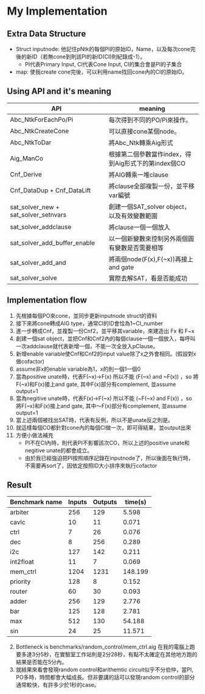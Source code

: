 # My Implementation
## Extra Data Structure
- Struct inputnode: 
   他記住pNtk的每個PI的原始ID，Name，以及每次cone完後的新ID（若無cone到則該PI的新ID(CI)則紀錄成-1）。
    - PI代表Primary Input, CI代表Cone Input, CI的集合會是PI的子集合
- map:
   使我create cone完後，可以利用name找回cone內的CI的原始ID。


## Using API and it's meaning
| API | meaning|
|------------------|-------------------------------|
|Abc_NtkForEachPo/Pi| 每次得到不同的PO/Pi來操作。|
|Abc_NtkCreateCone|可以直接cone某個node。|
|Abc_NtkToDar|將Abc_Ntk轉乘Aig形式|
|Aig_ManCo|根據第二個參數當作index，得到Aig形式下的第index個CO|
|Cnf_Derive|將AIG轉乘一堆clause|
|Cnf_DataDup + Cnf_DataLift|將clause全部複製一份，並平移var編號|
|sat_solver_new + sat_solver_setnvars|創建一個SAT_solver object，以及有效變數範圍|
|sat_solver_addclause|將clause一個一個放入|
|sat_solver_add_buffer_enable|以一個新變數來控制另外兩個圓有變數是否需要相等|
|sat_solver_add_and|將兩個node(F(x),F(~x))再接上and gate|
|sat_solver_solve|實際去解SAT，看是否能成功|
    


## Implementation flow
1. 先根據每個PO來cone，並同步更新inputnode struct的資料
2. 接下來將cone轉成AIG type，通常CI的ID會恰為1~CI_number
3. 進一步轉成Cnf，並複製一份Cnf2，並平移其variable，來建造出 Fx 和 F~x
4. 創建一個sat object，並把Cnf和Cnf2內的每個clause一個一個放入，每呼叫一次addclause就代表新增一個，不能一次全放入pClause。
5. 新增enable variable使Cnf和Cnf2的input value除了x之外會相同。(假設對x做cofactor)
6. assume非x的enable variable為1，x的則一個1一個0
7. 當為positive unate時，代表F(~x)->F(x) 所以不能 (F(~x) and ~F(x)) ，so 將F(~x)和F(x)接上and gate, 其中F(x)部分有complement, 並assume output=1
8. 當為negitive unate時，代表F(x)->F(~x) 所以不能 (~F(~x) and F(x)) ，so 將F(~x)和F(x)接上and gate, 其中～F(x)部分有complement, 並assume output=1
9. 當上述兩個被找出SAT時，代表有反例，所以不是unate反之則是。
10. 就這樣每個CO都針對cone內的每個CI做一次，即可得結果，並output出來
11. 方便小做法補充
    - PI不在CI內時，則代表PI不影響該次CO，所以上述的positive unate和negitive unate的都會成立。
    - 由於我已經強迫把PI按照順序記錄在inputnode了，所以後面在執行時，不需要再sort了，因依定按照ID大小排序來執行cofactor


## Result
| Benchmark name | Inputs | Outputs| time(s) |
|-------------|-------------|-------------|-------------|
|arbiter|256|129|5.598|
|cavlc|10|11|0.071|
|ctrl|7|26|0.076|
|dec|8|256|0.289|
|i2c|127|142|0.211|
|int2float|11|7|0.069|
|mem_ctrl|1204|1231|148.199|
|priority|128|8|0.152|
|router|60|30|0.093|
|adder|256|129|2.776|
|bar|125|128|2.781|
|max|512|130|54.188|
|sin|24|25|11.571|

2. Bottleneck is benchmarks/random_control/mem_ctrl.aig
    在我的電腦上跑要多達3分5秒，在實驗室工作站則是2分28秒，有點不太確定在其他地方跑的結果是否能在5分內。
3. 就結果來看會發現random control和arithemtic circuit似乎不分伯仲，當PI, PO多時，時間都會大幅成長。但非要講的話可以發現random control的部分通常較快，有許多少於1秒的case。